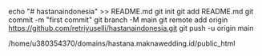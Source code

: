 echo "# hastanaindonesia" >> README.md
git init
git add README.md
git commit -m "first commit"
git branch -M main
git remote add origin https://github.com/retriyuselli/hastanaindonesia.git
git push -u origin main

/home/u380354370/domains/hastana.maknawedding.id/public_html
